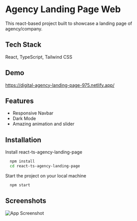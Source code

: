 # Agency Landing Page Web

This react-based project built to showcase a landing page of agency/company.

## Tech Stack

React, TypeScript, Tailwind CSS

## Demo

https://digital-agency-landing-page-975.netlify.app/

## Features

- Responsive Navbar
- Dark Mode
- Amazing animation and slider

## Installation

Install react-ts-agency-landing-page

```bash
  npm install
  cd react-ts-agency-landing-page
```

Start the project on your local machine

```bash
  npm start
```

## Screenshots

![App Screenshot](https://i.ibb.co/fdy5WQM/landing-page-thumb.png)
